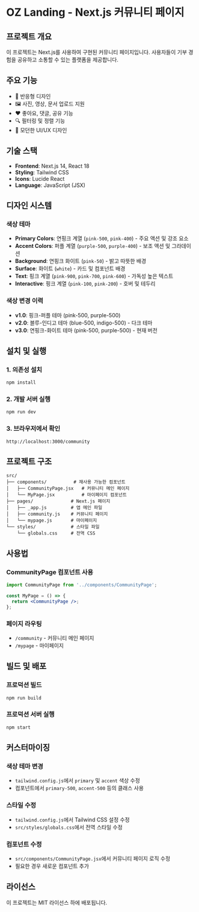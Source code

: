 # OZ Landing - Next.js 커뮤니티 페이지

## 프로젝트 개요
이 프로젝트는 Next.js를 사용하여 구현된 커뮤니티 페이지입니다. 사용자들이 기부 경험을 공유하고 소통할 수 있는 플랫폼을 제공합니다.

## 주요 기능
- 📱 반응형 디자인
- 🖼️ 사진, 영상, 문서 업로드 지원
- ❤️ 좋아요, 댓글, 공유 기능
- 🔍 필터링 및 정렬 기능
- 🎨 모던한 UI/UX 디자인

## 기술 스택
- **Frontend**: Next.js 14, React 18
- **Styling**: Tailwind CSS
- **Icons**: Lucide React
- **Language**: JavaScript (JSX)

## 디자인 시스템
### 색상 테마
- **Primary Colors**: 연핑크 계열 (`pink-500`, `pink-400`) - 주요 액션 및 강조 요소
- **Accent Colors**: 퍼플 계열 (`purple-500`, `purple-400`) - 보조 액션 및 그라데이션
- **Background**: 연핑크 화이트 (`pink-50`) - 밝고 따뜻한 배경
- **Surface**: 화이트 (`white`) - 카드 및 컴포넌트 배경
- **Text**: 핑크 계열 (`pink-900`, `pink-700`, `pink-600`) - 가독성 높은 텍스트
- **Interactive**: 핑크 계열 (`pink-100`, `pink-200`) - 호버 및 테두리

### 색상 변경 이력
- **v1.0**: 핑크-퍼플 테마 (pink-500, purple-500)
- **v2.0**: 블루-인디고 테마 (blue-500, indigo-500) - 다크 테마
- **v3.0**: 연핑크-화이트 테마 (pink-500, purple-500) - 현재 버전

## 설치 및 실행

### 1. 의존성 설치
```bash
npm install
```

### 2. 개발 서버 실행
```bash
npm run dev
```

### 3. 브라우저에서 확인
```
http://localhost:3000/community
```

## 프로젝트 구조
```
src/
├── components/          # 재사용 가능한 컴포넌트
│   ├── CommunityPage.jsx   # 커뮤니티 메인 페이지
│   └── MyPage.jsx          # 마이페이지 컴포넌트
├── pages/              # Next.js 페이지
│   ├── _app.js         # 앱 메인 파일
│   ├── community.js    # 커뮤니티 페이지
│   └── mypage.js       # 마이페이지
└── styles/             # 스타일 파일
    └── globals.css     # 전역 CSS
```

## 사용법

### CommunityPage 컴포넌트 사용
```jsx
import CommunityPage from '../components/CommunityPage';

const MyPage = () => {
  return <CommunityPage />;
};
```

### 페이지 라우팅
- `/community` - 커뮤니티 메인 페이지
- `/mypage` - 마이페이지

## 빌드 및 배포

### 프로덕션 빌드
```bash
npm run build
```

### 프로덕션 서버 실행
```bash
npm start
```

## 커스터마이징

### 색상 테마 변경
- `tailwind.config.js`에서 `primary` 및 `accent` 색상 수정
- 컴포넌트에서 `primary-500`, `accent-500` 등의 클래스 사용

### 스타일 수정
- `tailwind.config.js`에서 Tailwind CSS 설정 수정
- `src/styles/globals.css`에서 전역 스타일 수정

### 컴포넌트 수정
- `src/components/CommunityPage.jsx`에서 커뮤니티 페이지 로직 수정
- 필요한 경우 새로운 컴포넌트 추가

## 라이선스
이 프로젝트는 MIT 라이선스 하에 배포됩니다. 